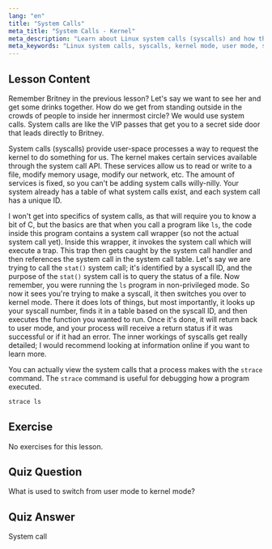 ```yaml
---
lang: "en"
title: "System Calls"
meta_title: "System Calls - Kernel"
meta_description: "Learn about Linux system calls (syscalls) and how they interact with the kernel. Understand user and kernel modes, and use `strace` for debugging. Start your Linux journey!"
meta_keywords: "Linux system calls, syscalls, kernel mode, user mode, strace command, Linux tutorial, beginner Linux, Linux guide"
---
```


## Lesson Content

Remember Britney in the previous lesson? Let's say we want to see her and get some drinks together. How do we get from standing outside in the crowds of people to inside her innermost circle? We would use system calls. System calls are like the VIP passes that get you to a secret side door that leads directly to Britney.

System calls (syscalls) provide user-space processes a way to request the kernel to do something for us. The kernel makes certain services available through the system call API. These services allow us to read or write to a file, modify memory usage, modify our network, etc. The amount of services is fixed, so you can't be adding system calls willy-nilly. Your system already has a table of what system calls exist, and each system call has a unique ID.

I won't get into specifics of system calls, as that will require you to know a bit of C, but the basics are that when you call a program like `ls`, the code inside this program contains a system call wrapper (so not the actual system call yet). Inside this wrapper, it invokes the system call which will execute a trap. This trap then gets caught by the system call handler and then references the system call in the system call table. Let's say we are trying to call the `stat()` system call; it's identified by a syscall ID, and the purpose of the `stat()` system call is to query the status of a file. Now remember, you were running the `ls` program in non-privileged mode. So now it sees you're trying to make a syscall, it then switches you over to kernel mode. There it does lots of things, but most importantly, it looks up your syscall number, finds it in a table based on the syscall ID, and then executes the function you wanted to run. Once it's done, it will return back to user mode, and your process will receive a return status if it was successful or if it had an error. The inner workings of syscalls get really detailed; I would recommend looking at information online if you want to learn more.

You can actually view the system calls that a process makes with the `strace` command. The `strace` command is useful for debugging how a program executed.

```bash
strace ls
```

## Exercise

No exercises for this lesson.

## Quiz Question

What is used to switch from user mode to kernel mode?

## Quiz Answer

System call
